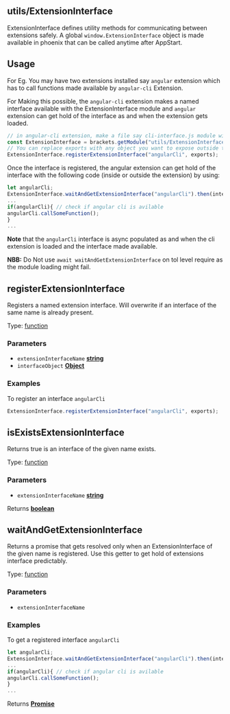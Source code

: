 
<!-- Generated by documentation.js. Update this documentation by updating the source code. -->

## utils/ExtensionInterface

ExtensionInterface defines utility methods for communicating between extensions safely.
A global `window.ExtensionInterface` object is made available in phoenix that can be called anytime after AppStart.

## Usage

For Eg. You may have two extensions installed say `angular` extension which has to call functions made available by
`angular-cli` Extension.

For Making this possible, the `angular-cli` extension makes a named interface available with the ExtensionInterface
module and `angular` extension can get hold of the interface as and when the extension gets loaded.

```js
// in angular-cli extension, make a file say cli-interface.js module within the extension, do the following:
const ExtensionInterface = brackets.getModule("utils/ExtensionInterface"),
// You can replace exports with any object you want to expose outside the extension really.
ExtensionInterface.registerExtensionInterface("angularCli", exports);
```

Once the interface is registered, the angular extension can get hold of the interface with the following code
(inside or outside the extension) by using:

```js
let angularCli;
ExtensionInterface.waitAndGetExtensionInterface("angularCli").then(interfaceObj=> angularCli = interfaceObj);
...
if(angularCli){ // check if angular cli is avilable
angularCli.callSomeFunction();
}
...
```

**Note** that the `angularCli` interface is async populated as and when the cli extension is loaded and the
interface made available.

**NBB:** Do Not use `await waitAndGetExtensionInterface` on tol level require as the module loading might fail.

## registerExtensionInterface

Registers a named extension interface. Will overwrite if an interface of the same name is already present.

Type: [function][1]

### Parameters

*   `extensionInterfaceName` **[string][2]** 
*   `interfaceObject` **[Object][3]** 

### Examples

To register an interface `angularCli`

```javascript
ExtensionInterface.registerExtensionInterface("angularCli", exports);
```

## isExistsExtensionInterface

Returns true is an interface of the given name exists.

Type: [function][1]

### Parameters

*   `extensionInterfaceName` **[string][2]** 

Returns **[boolean][4]** 

## waitAndGetExtensionInterface

Returns a promise that gets resolved only when an ExtensionInterface of the given name is registered. Use this
getter to get hold of extensions interface predictably.

Type: [function][1]

### Parameters

*   `extensionInterfaceName`  

### Examples

To get a registered interface `angularCli`

```javascript
let angularCli;
ExtensionInterface.waitAndGetExtensionInterface("angularCli").then(interfaceObj=> angularCli = interfaceObj);
...
if(angularCli){ // check if angular cli is avilable
angularCli.callSomeFunction();
}
...
```

Returns **[Promise][5]** 

[1]: https://developer.mozilla.org/docs/Web/JavaScript/Reference/Statements/function

[2]: https://developer.mozilla.org/docs/Web/JavaScript/Reference/Global_Objects/String

[3]: https://developer.mozilla.org/docs/Web/JavaScript/Reference/Global_Objects/Object

[4]: https://developer.mozilla.org/docs/Web/JavaScript/Reference/Global_Objects/Boolean

[5]: https://developer.mozilla.org/docs/Web/JavaScript/Reference/Global_Objects/Promise